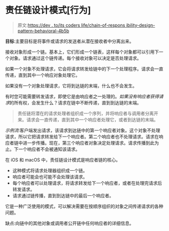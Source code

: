# 责任链设计模式[行为]

> 原文:[https://dev . to/its coders life/chain-of-respons ibility-design-pattern-behavioral-4b5b](https://dev.to/itscoderslife/chain-of-responsibility-design-pattern-behavioral-4b5b)

**目标**:主要目标是将事件或请求的发送者从潜在接收者中分离出来。

接收对象形成一个链。基本上，它们形成一个链表，这样每个对象都可以引用下一个对象。请求通过这个链传递。每个接收对象可以决定是否处理请求。

如果一个对象不处理请求，它会将请求转发给链中的下一个处理程序。请求会一直传递，直到其中一个响应对象处理它。

如果没有一个对象处理请求，它将到达链的末端，什么也不会发生。

有时您可能需要转发请求，即使它是由响应者之一处理的。*如果没有响应者获得请求*的所有权，会发生什么？请求在链中不断传递，直到到达链的末端。

> 责任链将潜在的请求处理者组织成一个序列，并将响应者与调用者分离开来。请求会一直传递，直到其中一个响应者处理它，或者到达链的末端。

*示例流*:客户端发出请求，该请求到达链中的第一个响应者对象。这个对象不处理请求，所以它把请求转发给下一个响应者。第二个响应者也不处理请求。请求在响应者链中进一步传播。现在，第三个响应者对象决定处理请求。请求传播到此为止。下一个响应者不会被通知该请求。

在 iOS 和 macOS 中，责任链设计模式是响应者链的核心。

*   这种模式将请求处理器组织成一个链。
*   响应者可能会也可能不会处理该请求。
*   每个响应者可以处理请求，将请求转发给下一个响应者，或者在处理完请求后转发请求。
*   请求通过链传播，直到到达链中的最后一个响应者。

它是一种广泛使用的模式，可以解决需要在按顺序组织的对象之间传递请求的各种问题。

缺点:向链中的其他对象或调用者公开链中任何响应者的详细信息。